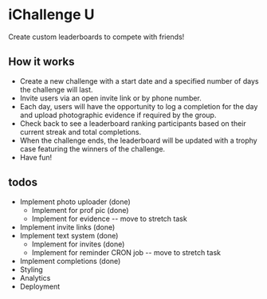 # iChallenge U

Create custom leaderboards to compete with friends!

## How it works

- Create a new challenge with a start date and a specified number of days the challenge will last.
- Invite users via an open invite link or by phone number.
- Each day, users will have the opportunity to log a completion for the day and upload photographic evidence if required by the group.
- Check back to see a leaderboard ranking participants based on their current streak and total completions.
- When the challenge ends, the leaderboard will be updated with a trophy case featuring the winners of the challenge.
- Have fun!

## todos

- Implement photo uploader (done)
  - Implement for prof pic (done)
  - Implement for evidence -- move to stretch task
- Implement invite links (done)
- Implement text system (done)
  - Implement for invites (done)
  - Implement for reminder CRON job -- move to stretch task
- Implement completions (done)
- Styling
- Analytics
- Deployment